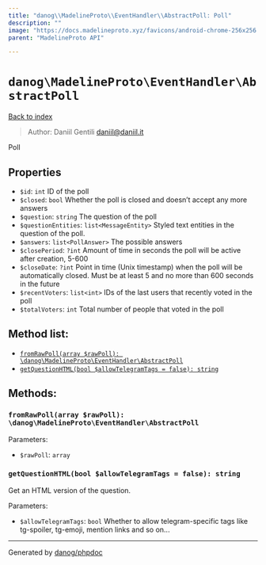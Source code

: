 ```yaml
---
title: "danog\\MadelineProto\\EventHandler\\AbstractPoll: Poll"
description: ""
image: "https://docs.madelineproto.xyz/favicons/android-chrome-256x256.png"
parent: "MadelineProto API"

---
```

# `danog\MadelineProto\EventHandler\AbstractPoll`
[Back to index](../../../index.html)

> Author: Daniil Gentili <daniil@daniil.it>  
  

Poll  



## Properties
* `$id`: `int` ID of the poll
* `$closed`: `bool` Whether the poll is closed and doesn’t accept any more answers
* `$question`: `string` The question of the poll
* `$questionEntities`: `list<MessageEntity>` Styled text entities in the question of the poll.
* `$answers`: `list<PollAnswer>` The possible answers
* `$closePeriod`: `?int` Amount of time in seconds the poll will be active after creation, 5-600
* `$closeDate`: `?int` Point in time (Unix timestamp) when the poll will be automatically closed. Must be at least 5 and no more than 600 seconds in the future
* `$recentVoters`: `list<int>` IDs of the last users that recently voted in the poll
* `$totalVoters`: `int` Total number of people that voted in the poll

## Method list:
* [`fromRawPoll(array $rawPoll): \danog\MadelineProto\EventHandler\AbstractPoll`](#fromRawPoll)
* [`getQuestionHTML(bool $allowTelegramTags = false): string`](#getQuestionHTML)

## Methods:
### <a name="fromRawPoll"></a> `fromRawPoll(array $rawPoll): \danog\MadelineProto\EventHandler\AbstractPoll`




Parameters:

* `$rawPoll`: `array`   



### <a name="getQuestionHTML"></a> `getQuestionHTML(bool $allowTelegramTags = false): string`

Get an HTML version of the question.


Parameters:

* `$allowTelegramTags`: `bool` Whether to allow telegram-specific tags like tg-spoiler, tg-emoji, mention links and so on...  



---
Generated by [danog/phpdoc](https://phpdoc.daniil.it)
